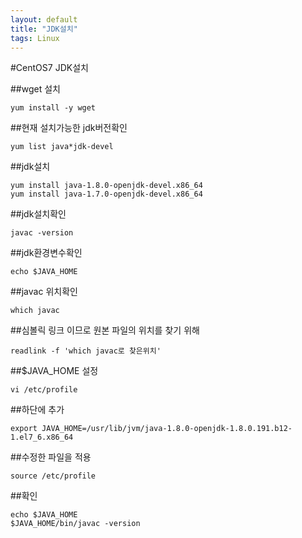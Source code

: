 ```yaml
---
layout: default
title: "JDK설치"
tags: Linux
---
```


#CentOS7 JDK설치

##wget 설치
```
yum install -y wget
```


##현재 설치가능한 jdk버전확인
```
yum list java*jdk-devel
```


##jdk설치
```
yum install java-1.8.0-openjdk-devel.x86_64
yum install java-1.7.0-openjdk-devel.x86_64
```


##jdk설치확인
```
javac -version
```


##jdk환경변수확인
```
echo $JAVA_HOME
```


##javac 위치확인
```
which javac
```


##심볼릭 링크 이므로 원본 파일의 위치를 찾기 위해
```
readlink -f 'which javac로 찾은위치'
```


##$JAVA_HOME 설정
```
vi /etc/profile
```


##하단에 추가
```
export JAVA_HOME=/usr/lib/jvm/java-1.8.0-openjdk-1.8.0.191.b12-1.el7_6.x86_64
```


##수정한 파일을 적용
```
source /etc/profile
```


##확인
```
echo $JAVA_HOME
$JAVA_HOME/bin/javac -version
```